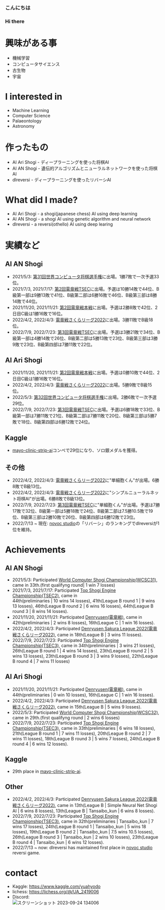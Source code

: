 ### こんにちは
### Hi there

# 興味がある事
- 機械学習
- コンピュータサイエンス
- 古生物
- 宇宙

# I interested in
- Machine Learning
- Computer Science
- Palaeontology
- Astronomy

# 作ったもの
- AI Ari Shogi - ディープラーニングを使った将棋AI
- AI AN Shogi - 遺伝的アルゴリズムとニューラルネットワークを使った将棋AI
- dlreversi - ディープラーニングを使ったリバーシAI

# What did I made?
- AI Ari Shogi - a shogi(japanese chess) AI using deep learning
- AI AN Shogi - a shogi AI using genetic algorithm and neural network
- dlreversi - a reversi(othello) AI using deep learing

# 実績など

## AI AN Shogi
- 2021/5/3: [第31回世界コンピュータ将棋選手権](http://www2.computer-shogi.org/wcsc31/)に出場。1勝7敗で一次予選33位。
- 2021/7/3, 2021/7/17: [第2回電竜戦TSEC](https://golan.sakura.ne.jp/denryusen/dr2_tsec/dr1_live.php)に出場。予選は10勝14敗で44位、B級第一部は9勝13敗で41位、B級第二部は6勝16敗で46位、B級第三部は8勝14敗で44位。
- 2021/11/20, 2021/11/21: [第2回電竜戦本戦](https://golan.sakura.ne.jp/denryusen/dr2_production/dr1_live.php)に出場。予選は2勝8敗で42位、2日目C級は1勝16敗で16位。
- 2022/4/2, 2022/4/3: [電竜戦さくらリーグ2022](https://golan.sakura.ne.jp/denryusen/dr3_sakura/dr1_live.php)に出場。3勝11敗でB級18位。
- 2022/7/9, 2022/7/23: [第3回電竜戦TSEC](https://denryu-sen.jp/denryusen/dr3_tsec/dr1_live.php)に出場。予選は3勝21敗で34位、B級第一部は4勝14敗で26位、B級第二部は5勝13敗で23位、B級第三部は3勝9敗で23位、B級第四部は7勝11敗で22位。

## AI Ari Shogi
- 2021/11/20, 2021/11/21: [第2回電竜戦本戦](https://golan.sakura.ne.jp/denryusen/dr2_production/dr1_live.php)に出場。予選は0勝10敗で44位、2日目C級は1勝16敗で16位。
- 2022/4/2, 2022/4/3: [電竜戦さくらリーグ2022](https://golan.sakura.ne.jp/denryusen/dr3_sakura/dr1_live.php)に出場。5勝9敗でB級15位。
- 2022/5/3: [第32回世界コンピュータ将棋選手権](http://www2.computer-shogi.org/wcsc32/)に出場。2勝6敗で一次予選29位。
- 2022/7/9, 2022/7/23: [第3回電竜戦TSEC](https://denryu-sen.jp/denryusen/dr3_tsec/dr1_live.php)に出場。予選は6勝18敗で33位、B級第一部は7勝11敗で21位、B級第二部は7勝11敗で20位、B級第三部は5勝7敗で18位、B級第四部は6勝12敗で24位。

## Kaggle
- [mayo-clinic-strip-ai](https://www.kaggle.com/competitions/mayo-clinic-strip-ai)コンペで29位になり、ソロ銀メダルを獲得。

## その他
- 2022/4/2, 2022/4/3: [電竜戦さくらリーグ2022](https://golan.sakura.ne.jp/denryusen/dr3_sakura/dr1_live.php)に"単細胞くん"が出場。6勝8敗でB級13位。
- 2022/4/2, 2022/4/3: [電竜戦さくらリーグ2022](https://golan.sakura.ne.jp/denryusen/dr3_sakura/dr1_live.php)に"シンプルニューラルネット将棋AI"が出場。6勝8敗でB級13位。
- 2022/7/9, 2022/7/23: [第3回電竜戦TSEC](https://denryu-sen.jp/denryusen/dr3_tsec/dr1_live.php)に"単細胞くん"が出場。予選は7勝17敗で32位、B級第一部は5勝18敗で24位、B級第二部は7.5勝10.5敗で19位、B級第三部は2勝10敗で26位、B級第四部は6勝12敗で23位。
- 2022/7/13 ~ 現在: [novoc studio](https://www.novoc.io/)の「リバーシ」のランキングでdlreversiが1位を維持。

# Achievements

## AI AN Shogi
- 2021/5/3: Participated [World Computer Shogi Championship(WCSC31)](http://www2.computer-shogi.org/wcsc31/), came in 33th.(first qualifyng round| 1 win 7 losses)
- 2021/7/3, 2021/7/17: Participated [Top Shogi Engine Championship(TSEC2)](https://golan.sakura.ne.jp/denryusen/dr2_tsec/dr1_live.php), came in<br>
44th(preliminaries | 10 wins 14 losses), 41th(League B round 1 | 9 wins 13 losses), 46th(League B round 2 | 6 wins 16 losses), 44th(League B round 3 | 8 wins 14 losses).
- 2021/11/20, 2021/11/21: Participated [Denryusen(電竜戦)](https://golan.sakura.ne.jp/denryusen/dr2_production/dr1_live.php), came in 42th(preliminaries | 2 wins 8 losses), 16th(League C | 1 win 16 losses).
- 2022/4/2, 2022/4/3: Participated [Denryusen Sakura League 2022(電竜戦さくらリーグ2022)](https://golan.sakura.ne.jp/denryusen/dr3_sakura/dr1_live.php), came in 18th(League B | 3 wins 11 losses).
- 2022/7/9, 2022/7/23: Participated [Top Shogi Engine Championship(TSEC3)](https://denryu-sen.jp/denryusen/dr3_tsec/dr1_live.php), came in 34th(preliminaries | 3 wins 21 losses), 26th(League B round 1 | 4 wins 14 losses), 23th(League B round 2 | 5 wins 13 losses), 23th(League B round 3 | 3 wins 9 losses), 22th(League B round 4 | 7 wins 11 losses)

## AI Ari Shogi
- 2021/11/20, 2021/11/21: Participated [Denryusen(電竜戦)](https://golan.sakura.ne.jp/denryusen/dr2_production/dr1_live.php), came in 44th(preliminaries | 0 win 10 losses), 16th(League C | 1 win 16 losses).
- 2022/4/2, 2022/4/3: Participated [Denryusen Sakura League 2022(電竜戦さくらリーグ2022)](https://golan.sakura.ne.jp/denryusen/dr3_sakura/dr1_live.php), came in 15th(League B | 5 wins 9 losses).
- 2022/5/3: Participated [World Computer Shogi Championship(WCSC32)](http://www2.computer-shogi.org/wcsc32/), came in 29th.(first qualifyng round | 2 wins 6 losses)
- 2022/7/9, 2022/7/23: Participated [Top Shogi Engine Championship(TSEC3)](https://denryu-sen.jp/denryusen/dr3_tsec/dr1_live.php), came in 33th(preliminaries | 6 wins 18 losses), 21th(League B round 1 | 7 wins 11 losses), 20th(League B round 2 | 7 wins 11 losses), 18th(League B round 3 | 5 wins 7 losses), 24th(League B round 4 | 6 wins 12 losses).

## Kaggle
- 29th place in [mayo-clinic-strip-ai](https://www.kaggle.com/competitions/mayo-clinic-strip-ai).

## Other
- 2022/4/2, 2022/4/3: Participated [Denryusen Sakura League 2022(電竜戦さくらリーグ2022)](https://golan.sakura.ne.jp/denryusen/dr3_sakura/dr1_live.php), came in 13th(League B | Simple Neural Net Shogi AI | 6 wins 8 losses), 13th(League B | Tansaibo_kun | 6 wins 8 losses).
- 2022/7/9, 2022/7/23: Participated [Top Shogi Engine Championship(TSEC3)](https://denryu-sen.jp/denryusen/dr3_tsec/dr1_live.php), came in 32th(preliminaries | Tansaibo_kun | 7 wins 17 losses), 24th(League B round 1 | Tansaibo_kun | 5 wins 18 losses), 19th(League B round 2 | Tansaibo_kun | 7.5 wins 10.5 losses), 26th(League B round 3 | Tansaibo_kun | 2 wins 10 losses), 23th(League B round 4 | Tansaibo_kun | 6 wins 12 losses).
- 2022/7/13 ~ now: dlreversi has maintained first place in [novoc studio](https://www.novoc.io/) reversi game.


# contact
- Kaggle: https://www.kaggle.com/yuahyodo
- lichess: https://lichess.org/@/UA_2419006
- Discord: <br>
![スクリーンショット 2023-09-24 134006](https://github.com/YuaHyodo/YuaHyodo/assets/66828980/7d074ee4-e52b-4a73-bd2f-f5f73796f279)

